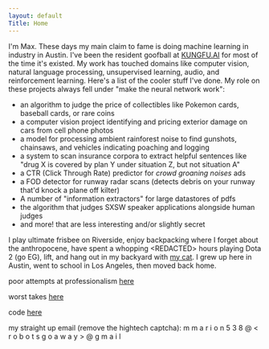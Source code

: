 ```yaml
---
layout: default
Title: Home
---
```

I'm Max. These days my main claim to fame is doing machine learning in industry in Austin. I've been the resident goofball at [KUNGFU.AI](https://kungfu.ai) for most of the time it's existed. My work has touched domains like computer vision, natural language processing, unsupervised learning, audio, and reinforcement learning. Here's a list of the cooler stuff I've done. My role on these projects always fell under "make the neural network work":

* an algorithm to judge the price of collectibles like Pokemon cards, baseball cards, or rare coins
* a computer vision project identifying and pricing exterior damage on cars from cell phone photos
* a model for processing ambient rainforest noise to find gunshots, chainsaws, and vehicles indicating poaching and logging
* a system to scan insurance corpora to extract helpful sentences like "drug X is covered by plan Y under situation Z, but not situation A"
* a CTR (Click Through Rate) predictor for *crowd groaning noises* ads
* a FOD detector for runway radar scans (detects debris on your runway that'd knock a plane off kilter)
* A number of "information extractors" for large datastores of pdfs 
* the algorithm that judges SXSW speaker applications alongside human judges
* and more! that are less interesting and/or slightly secret

I play ultimate frisbee on Riverside, enjoy backpacking where I forget about the anthropocene, have spent a whopping \<REDACTED> hours playing Dota 2 (go EG), lift, and hang out in my backyard with [my cat](../cat). I grew up here in Austin, went to school in Los Angeles, then moved back home. 

poor attempts at professionalism [here](https://www.linkedin.com/in/max-marion/)

worst takes [here](https://twitter.com/maxisawesome538)

code [here](https://github.com/maxisawesome)

my straight up email (remove the hightech captcha): m m a r i o n 5 3 8 @ < r o b o t s  g o  a w a y > @ g m a i l 

<!--  

The following code lets u page through post. 
Not working - it doesnt seem to load the posts right.
dont know how to get the posts that use layout: posts to be listed to be found here

The writing above I borrowed from the "about" page and then delisted the about page 

<div class="posts">
  {% for post in paginator.posts %}
  <div class="post">
    <h1 class="post-title">
      <a href="{{ post.url }}">
        {{ post.title }}
      </a>
    </h1>

    <span class="post-date">{{ post.date | date_to_string }}</span>

    {{ post.content }}
  </div>
  {% endfor %}
</div>

<div class="pagination">
  {% if paginator.next_page %}
    <a class="pagination-item older" href="{{ site.baseurl }}page{{paginator.next_page}}">Older</a>
  {% else %}
    <span class="pagination-item older">Older</span>
  {% endif %}
  {% if paginator.previous_page %}
    {% if paginator.page == 2 %}
      <a class="pagination-item newer" href="{{ site.baseurl }}">Newer</a>
    {% else %}
      <a class="pagination-item newer" href="{{ site.baseurl }}page{{paginator.previous_page}}">Newer</a>
    {% endif %}
  {% else %}
    <span class="pagination-item newer">Newer</span>
  {% endif %}
</div> -->